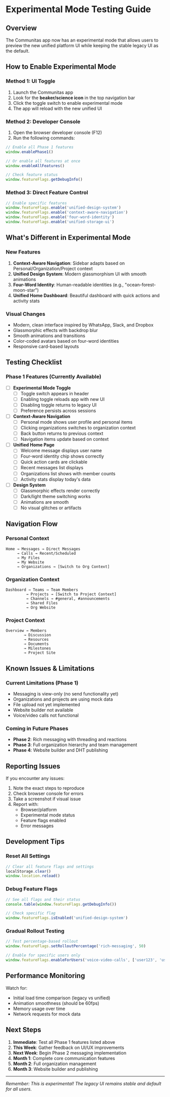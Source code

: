 # Experimental Mode Testing Guide

## Overview
The Communitas app now has an experimental mode that allows users to preview the new unified platform UI while keeping the stable legacy UI as the default.

## How to Enable Experimental Mode

### Method 1: UI Toggle
1. Launch the Communitas app
2. Look for the **beaker/science icon** in the top navigation bar
3. Click the toggle switch to enable experimental mode
4. The app will reload with the new unified UI

### Method 2: Developer Console
1. Open the browser developer console (F12)
2. Run the following commands:
```javascript
// Enable all Phase 1 features
window.enablePhase1()

// Or enable all features at once
window.enableAllFeatures()

// Check feature status
window.featureFlags.getDebugInfo()
```

### Method 3: Direct Feature Control
```javascript
// Enable specific features
window.featureFlags.enable('unified-design-system')
window.featureFlags.enable('context-aware-navigation')
window.featureFlags.enable('four-word-identity')
window.featureFlags.enable('unified-storage-ui')
```

## What's Different in Experimental Mode

### New Features
1. **Context-Aware Navigation**: Sidebar adapts based on Personal/Organization/Project context
2. **Unified Design System**: Modern glassmorphism UI with smooth animations
3. **Four-Word Identity**: Human-readable identities (e.g., "ocean-forest-moon-star")
4. **Unified Home Dashboard**: Beautiful dashboard with quick actions and activity stats

### Visual Changes
- Modern, clean interface inspired by WhatsApp, Slack, and Dropbox
- Glassmorphic effects with backdrop blur
- Smooth animations and transitions
- Color-coded avatars based on four-word identities
- Responsive card-based layouts

## Testing Checklist

### Phase 1 Features (Currently Available)
- [ ] **Experimental Mode Toggle**
  - [ ] Toggle switch appears in header
  - [ ] Enabling toggle reloads app with new UI
  - [ ] Disabling toggle returns to legacy UI
  - [ ] Preference persists across sessions

- [ ] **Context-Aware Navigation**
  - [ ] Personal mode shows user profile and personal items
  - [ ] Clicking organizations switches to organization context
  - [ ] Back button returns to previous context
  - [ ] Navigation items update based on context

- [ ] **Unified Home Page**
  - [ ] Welcome message displays user name
  - [ ] Four-word identity chip shows correctly
  - [ ] Quick action cards are clickable
  - [ ] Recent messages list displays
  - [ ] Organizations list shows with member counts
  - [ ] Activity stats display today's data

- [ ] **Design System**
  - [ ] Glassmorphic effects render correctly
  - [ ] Dark/light theme switching works
  - [ ] Animations are smooth
  - [ ] No visual glitches or artifacts

## Navigation Flow

### Personal Context
```
Home → Messages → Direct Messages
     → Calls → Recent/Scheduled
     → My Files
     → My Website
     → Organizations → [Switch to Org Context]
```

### Organization Context
```
Dashboard → Teams → Team Members
         → Projects → [Switch to Project Context]
         → Channels → #general, #announcements
         → Shared Files
         → Org Website
```

### Project Context
```
Overview → Members
        → Discussion
        → Resources
        → Documents
        → Milestones
        → Project Site
```

## Known Issues & Limitations

### Current Limitations (Phase 1)
- Messaging is view-only (no send functionality yet)
- Organizations and projects are using mock data
- File upload not yet implemented
- Website builder not available
- Voice/video calls not functional

### Coming in Future Phases
- **Phase 2**: Rich messaging with threading and reactions
- **Phase 3**: Full organization hierarchy and team management
- **Phase 4**: Website builder and DHT publishing

## Reporting Issues

If you encounter any issues:
1. Note the exact steps to reproduce
2. Check browser console for errors
3. Take a screenshot if visual issue
4. Report with:
   - Browser/platform
   - Experimental mode status
   - Feature flags enabled
   - Error messages

## Development Tips

### Reset All Settings
```javascript
// Clear all feature flags and settings
localStorage.clear()
window.location.reload()
```

### Debug Feature Flags
```javascript
// See all flags and their status
console.table(window.featureFlags.getDebugInfo())

// Check specific flag
window.featureFlags.isEnabled('unified-design-system')
```

### Gradual Rollout Testing
```javascript
// Test percentage-based rollout
window.featureFlags.setRolloutPercentage('rich-messaging', 50)

// Enable for specific users only
window.featureFlags.enableForUsers('voice-video-calls', ['user123', 'user456'])
```

## Performance Monitoring

Watch for:
- Initial load time comparison (legacy vs unified)
- Animation smoothness (should be 60fps)
- Memory usage over time
- Network requests for mock data

## Next Steps

1. **Immediate**: Test all Phase 1 features listed above
2. **This Week**: Gather feedback on UI/UX improvements
3. **Next Week**: Begin Phase 2 messaging implementation
4. **Month 1**: Complete core communication features
5. **Month 2**: Full organization management
6. **Month 3**: Website builder and publishing

---

*Remember: This is experimental! The legacy UI remains stable and default for all users.*